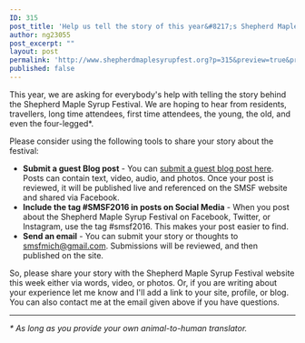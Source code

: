 ```yaml
---
ID: 315
post_title: 'Help us tell the story of this year&#8217;s Shepherd Maple Syrup Festival'
author: ng23055
post_excerpt: ""
layout: post
permalink: 'http://www.shepherdmaplesyrupfest.org?p=315&preview=true&preview_id=315'
published: false
---
```

This year, we are asking for everybody's help with telling the story behind the Shepherd Maple Syrup Festival. We are hoping to hear from residents, travellers, long time attendees, first time attendees, the young, the old, and even the four-legged*.<!--more-->

Please consider using the following tools to share your story about the festival:

<ul>
    <li><strong>Submit a guest Blog post</strong> - You can <a href="http://shepherdcommunityblog.tumblr.com/submit">submit a guest blog post here</a>. Posts can contain text, video, audio, and photos. Once your post is reviewed, it will be published live and referenced on the SMSF website and shared via Facebook.</li>
    <li><strong>Include the tag #SMSF2016 in posts on Social Media</strong> - When you post about the Shepherd Maple Syrup Festival on Facebook, Twitter, or Instagram, use the tag #smsf2016. This makes your post easier to find.</li>
    <li><strong>Send an email</strong> - You can submit your story or thoughts to <a href="mailto:smsfmich@gmail.com">smsfmich@gmail.com</a>. Submissions will be reviewed, and then published on the site.</li>
</ul>

So, please share your story with the Shepherd Maple Syrup Festival website this week either via words, video, or photos. Or, if you are writing about your experience let me know and I'll add a link to your site, profile, or blog. You can also contact me at the email given above if you have questions.

<hr />

<em>* As long as you provide your own animal-to-human translator.</em>